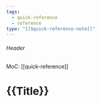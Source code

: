 ```yaml
---
tags:
  - quick-reference
  - reference
type: "[[$quick-reference-note]]"
---
```

###### Header
MoC: [[quick-reference]]

# {{Title}}